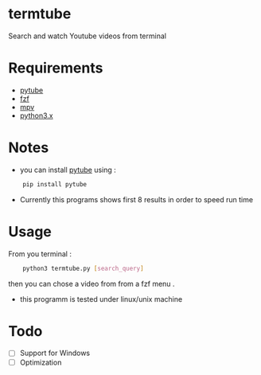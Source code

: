 # termtube
Search and watch Youtube videos from terminal
# Requirements
- [pytube](https://github.com/pytube/pytube/blob/master/docs/index.rst)
- [fzf](https://github.com/junegunn/fzf)
- [mpv](https://mpv.io/installation/)
- [python3.x](https://www.python.org/downloads/)
# Notes
- you can install [pytube](https://github.com/pytube/pytube/blob/master/docs/index.rst) using :
```bash
    pip install pytube
```
- Currently this programs shows first 8 results in order to speed run time
# Usage
From you terminal :
```bash
    python3 termtube.py [search_query]
```
then you can chose a video from from a fzf menu .
- this programm is tested under linux/unix machine
# Todo
- [ ] Support for Windows
- [ ] Optimization
